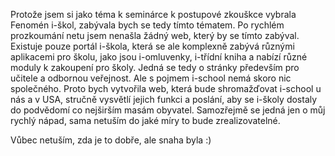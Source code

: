 

Protože jsem si jako téma k seminárce k postupové zkouškce vybrala Fenomén i-škol, zabývala bych se tedy tímto tématem. Po rychlém prozkoumání netu jsem nenašla žádný web, který by se tímto zabýval. Existuje pouze portál i-škola, která se ale komplexně zabývá různými aplikacemi pro školu, jako jsou i-omluvenky, i-třídní kniha a nabízí různé moduly k zakoupení pro školy. Jedná se tedy o stránky především pro učitele a odbornou veřejnost. Ale s pojmem i-school nemá skoro nic společného. Proto bych  vytvořila web, která bude shromažďovat i-school u nás a v USA, stručně vysvětlí jejich funkci a poslání, aby se i-školy dostaly do podvědomí co nejširším masám obyvatel. Samozřejmě se jedná jen o můj rychlý nápad, sama netuším do jaké míry to bude zrealizovatelné.

Vůbec netuším, zda je to dobře, ale snaha byla :)
